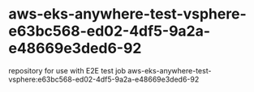 # aws-eks-anywhere-test-vsphere-e63bc568-ed02-4df5-9a2a-e48669e3ded6-92
repository for use with E2E test job aws-eks-anywhere-test-vsphere:e63bc568-ed02-4df5-9a2a-e48669e3ded6-92
